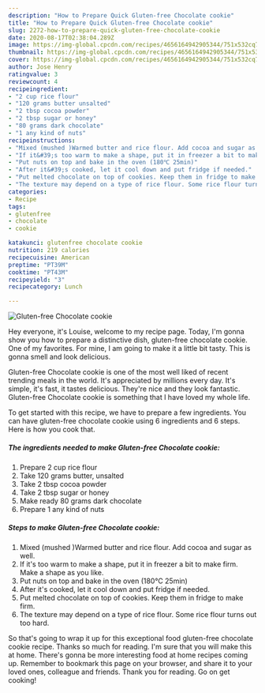 ```yaml
---
description: "How to Prepare Quick Gluten-free Chocolate cookie"
title: "How to Prepare Quick Gluten-free Chocolate cookie"
slug: 2272-how-to-prepare-quick-gluten-free-chocolate-cookie
date: 2020-08-17T02:38:04.289Z
image: https://img-global.cpcdn.com/recipes/4656164942905344/751x532cq70/gluten-free-chocolate-cookie-recipe-main-photo.jpg
thumbnail: https://img-global.cpcdn.com/recipes/4656164942905344/751x532cq70/gluten-free-chocolate-cookie-recipe-main-photo.jpg
cover: https://img-global.cpcdn.com/recipes/4656164942905344/751x532cq70/gluten-free-chocolate-cookie-recipe-main-photo.jpg
author: Jose Henry
ratingvalue: 3
reviewcount: 4
recipeingredient:
- "2 cup rice flour"
- "120 grams butter unsalted"
- "2 tbsp cocoa powder"
- "2 tbsp sugar or honey"
- "80 grams dark chocolate"
- "1 any kind of nuts"
recipeinstructions:
- "Mixed (mushed )Warmed butter and rice flour. Add cocoa and sugar as well."
- "If it&#39;s too warm to make a shape, put it in freezer a bit to make firm. Make a shape as you like."
- "Put nuts on top and bake in the oven (180℃ 25min)"
- "After it&#39;s cooked, let it cool down and put fridge if needed."
- "Put melted chocolate on top of cookies. Keep them in fridge to make firm."
- "The texture may depend on a type of rice flour. Some rice flour turns out too hard."
categories:
- Recipe
tags:
- glutenfree
- chocolate
- cookie

katakunci: glutenfree chocolate cookie 
nutrition: 219 calories
recipecuisine: American
preptime: "PT39M"
cooktime: "PT43M"
recipeyield: "3"
recipecategory: Lunch

---
```



![Gluten-free Chocolate cookie](https://img-global.cpcdn.com/recipes/4656164942905344/751x532cq70/gluten-free-chocolate-cookie-recipe-main-photo.jpg)

Hey everyone, it's Louise, welcome to my recipe page. Today, I'm gonna show you how to prepare a distinctive dish, gluten-free chocolate cookie. One of my favorites. For mine, I am going to make it a little bit tasty. This is gonna smell and look delicious.

Gluten-free Chocolate cookie is one of the most well liked of recent trending meals in the world. It's appreciated by millions every day. It's simple, it's fast, it tastes delicious. They're nice and they look fantastic. Gluten-free Chocolate cookie is something that I have loved my whole life.




To get started with this recipe, we have to prepare a few ingredients. You can have gluten-free chocolate cookie using 6 ingredients and 6 steps. Here is how you cook that.

<!--inarticleads1-->

##### The ingredients needed to make Gluten-free Chocolate cookie:

1. Prepare 2 cup rice flour
1. Take 120 grams butter, unsalted
1. Take 2 tbsp cocoa powder
1. Take 2 tbsp sugar or honey
1. Make ready 80 grams dark chocolate
1. Prepare 1 any kind of nuts




<!--inarticleads2-->

##### Steps to make Gluten-free Chocolate cookie:

1. Mixed (mushed )Warmed butter and rice flour. Add cocoa and sugar as well.
1. If it&#39;s too warm to make a shape, put it in freezer a bit to make firm. Make a shape as you like.
1. Put nuts on top and bake in the oven (180℃ 25min)
1. After it&#39;s cooked, let it cool down and put fridge if needed.
1. Put melted chocolate on top of cookies. Keep them in fridge to make firm.
1. The texture may depend on a type of rice flour. Some rice flour turns out too hard.




So that's going to wrap it up for this exceptional food gluten-free chocolate cookie recipe. Thanks so much for reading. I'm sure that you will make this at home. There's gonna be more interesting food at home recipes coming up. Remember to bookmark this page on your browser, and share it to your loved ones, colleague and friends. Thank you for reading. Go on get cooking!
